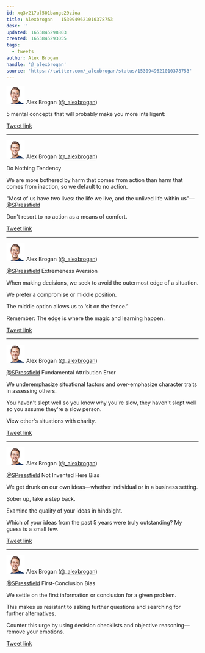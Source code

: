 ```yaml
---
id: xq3v217ul501bangc29zioa
title: Alexbrogan   1530949621010378753
desc: ''
updated: 1653845298803
created: 1653845293055
tags:
  - tweets
author: Alex Brogan
handle: '@_alexbrogan'
source: 'https://twitter.com/_alexbrogan/status/1530949621010378753'
---
```


![_alexbrogan](assets/_alexbrogan-1488287898067607553.jpg)
Alex Brogan ([@\_alexbrogan](https://twitter.com/_alexbrogan))

5 mental concepts that will probably make you more intelligent:

[Tweet link](https://twitter.com/_alexbrogan/status/1530949621010378753)

---

![_alexbrogan](assets/_alexbrogan-1488287898067607553.jpg)
Alex Brogan ([@\_alexbrogan](https://twitter.com/_alexbrogan))

Do Nothing Tendency

We are more bothered by harm that comes from action than harm that comes from inaction, so we default to no action.

"Most of us have two lives: the life we live, and the unlived life within us"— [@SPressfield](https://twitter.com/SPressfield)

Don't resort to no action as a means of comfort.

[Tweet link](https://twitter.com/_alexbrogan/status/1530949627704483840)

---

![_alexbrogan](assets/_alexbrogan-1488287898067607553.jpg)
Alex Brogan ([@\_alexbrogan](https://twitter.com/_alexbrogan))

[@SPressfield](https://twitter.com/SPressfield) Extremeness Aversion

When making decisions, we seek to avoid the outermost edge of a situation.

We prefer a compromise or middle position.

The middle option allows us to ‘sit on the fence.’

Remember: The edge is where the magic and learning happen.

[Tweet link](https://twitter.com/_alexbrogan/status/1530949634838904834)

---

![_alexbrogan](assets/_alexbrogan-1488287898067607553.jpg)
Alex Brogan ([@\_alexbrogan](https://twitter.com/_alexbrogan))

[@SPressfield](https://twitter.com/SPressfield) Fundamental Attribution Error

We underemphasize situational factors and over-emphasize character traits in assessing others.

You haven't slept well so you know why you're slow, they haven't slept well so you assume they're a slow person.

View other's situations with charity.

[Tweet link](https://twitter.com/_alexbrogan/status/1530949637091348480)

---

![_alexbrogan](assets/_alexbrogan-1488287898067607553.jpg)
Alex Brogan ([@\_alexbrogan](https://twitter.com/_alexbrogan))

[@SPressfield](https://twitter.com/SPressfield) Not Invented Here Bias

We get drunk on our own ideas—whether individual or in a business setting.

Sober up, take a step back.

Examine the quality of your ideas in hindsight.

Which of your ideas from the past 5 years were truly outstanding? My guess is a small few.

[Tweet link](https://twitter.com/_alexbrogan/status/1530949644045402113)

---

![_alexbrogan](assets/_alexbrogan-1488287898067607553.jpg)
Alex Brogan ([@\_alexbrogan](https://twitter.com/_alexbrogan))

[@SPressfield](https://twitter.com/SPressfield) First-Conclusion Bias

We settle on the first information or conclusion for a given problem.

This makes us resistant to asking further questions and searching for further alternatives.

Counter this urge by using decision checklists and objective reasoning—remove your emotions.

[Tweet link](https://twitter.com/_alexbrogan/status/1530949646176202759)
